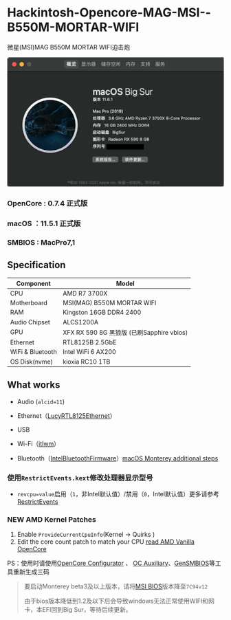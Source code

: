 #  Hackintosh-Opencore-MAG-MSI--B550M-MORTAR-WIFI

微星(MSI)MAG B550M MORTAR WIFI迫击炮

![BigSur](Pictures/BigSur.png)

### OpenCore : 0.7.4 正式版

### macOS ：11.5.1 正式版

### SMBIOS : MacPro7,1

## Specification

| **Component**    | **Model**                                 |
| ---------------- | ----------------------------------------- |
| CPU              | AMD R7 3700X                              |
| Motherboard      | MSI(MAG) B550M MORTAR WIFI                |
| RAM              | Kingston 16GB DDR4 2400                   |
| Audio Chipset    | ALCS1200A                                 |
| GPU              | XFX RX 590 8G 黑狼版 (已刷Sapphire vbios) |
| Ethernet         | RTL8125B 2.5GbE                           |
| WiFi & Bluetooth | Intel WiFi 6 AX200                        |
| OS Disk(nvme)    | kioxia RC10 1TB                           |

## What works

- Audio (`alcid=11`)
- Ethernet（[LucyRTL8125Ethernet](https://github.com/Mieze/LucyRTL8125Ethernet)）

- USB
- Wi-Fi（[itlwm](https://github.com/OpenIntelWireless/itlwm)）
- Bluetooth（[IntelBluetoothFirmware](https://github.com/OpenIntelWireless/IntelBluetoothFirmware)）[macOS Monterey additional steps](https://openintelwireless.github.io/IntelBluetoothFirmware/FAQ.html#what-additional-steps-should-i-do-to-make-bluetooth-work-on-macos-monterey)

###  使用`RestrictEvents.kext`修改处理器显示型号

-   `revcpu=value`启用（`1`，非Intel默认值）/禁用（`0`，Intel默认值）更多请参考[RestrictEvents](https://github.com/acidanthera/RestrictEvents)

### NEW AMD Kernel Patches

1.  Enable `ProvideCurrentCpuInfo`(Kernel -> Quirks )
2.  Edit the core count patch to match your CPU [read AMD Vanilla OpenCore](https://github.com/AMD-OSX/AMD_Vanilla/tree/master)

PS：使用时请使用[OpenCore Configurator](https://mackie100projects.altervista.org/opencore-configurator/) 、 [OC Auxiliary](https://github.com/ic005k/QtOpenCoreConfig)、[GenSMBIOS](https://github.com/corpnewt/GenSMBIOS)等工具重新生成三码



>   要启动Monterey beta3及以上版本，请将[MSI BIOS](https://cn.msi.com/Motherboard/support/MAG-B550M-MORTAR-WIFI#down-bios)版本降至`7C94v12`
>
>   由于bios版本降低到1.2及以下后会导致windows无法正常使用WIFI和网卡，本EFI回到Big Sur，等待后续更新。